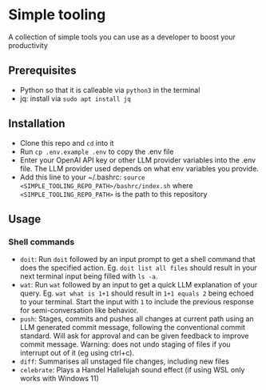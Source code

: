# Simple tooling

A collection of simple tools you can use as a developer to boost your productivity

## Prerequisites

- Python so that it is calleable via `python3` in the terminal
- jq: install via `sudo apt install jq`

## Installation

- Clone this repo and `cd` into it
- Run `cp .env.example .env` to copy the .env file
- Enter your OpenAI API key or other LLM provider variables into the .env file. The LLM provider used depends on what env variables you provide.
- Add this line to your ~/.bashrc: `source <SIMPLE_TOOLING_REPO_PATH>/bashrc/index.sh` where `<SIMPLE_TOOLING_REPO_PATH>` is the path to this repository

## Usage

### Shell commands

- `doit`: Run `doit` followed by an input prompt to get a shell command that does the specified action. Eg. `doit list all files` should result in your next terminal input being filled with `ls -a`.
- `wat`: Run `wat` followed by an input to get a quick LLM explanation of your query. Eg. `wat what is 1+1` should result in `1+1 equals 2` being echoed to your terminal. Start the input with ` 1 ` to include the previous response for semi-conversation like behavior. 
- `push`: Stages, commits and pushes all changes at current path using an LLM generated commit message, following the conventional commit standard. Will ask for approval and can be given feedback to improve commit message. Warning: does not undo staging of files if you interrupt out of it (eg using ctrl+c).
- `diff`: Summarises all unstaged file changes, including new files
- `celebrate`: Plays a Handel Hallelujah sound effect (if using WSL only works with Windows 11)